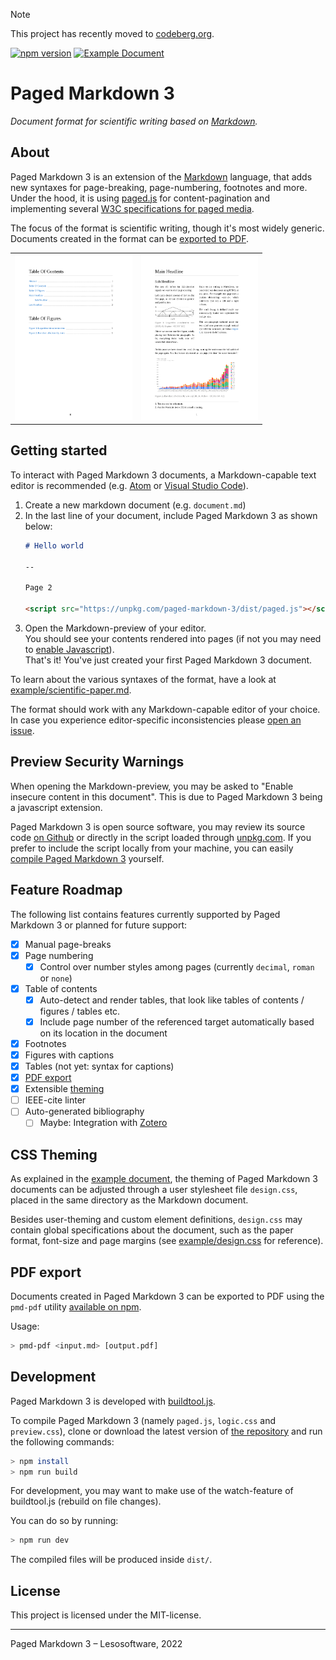 > [!NOTE]  
> This project has recently moved to [codeberg.org](https://codeberg.org/leso-kn/paged-markdown-3).

[![npm version](https://img.shields.io/npm/v/paged-markdown-3)](https://www.npmjs.com/package/paged-markdown-3) [![Example Document](https://img.shields.io/static/v1?label=Example&message=View%20in%20Browser&color=blueviolet)](https://lesosoftware.com/paged-markdown-3-example.pdf)

# Paged Markdown 3

_Document format for scientific writing based on [Markdown](https://daringfireball.net/projects/markdown/)._

## About

Paged Markdown 3 is an extension of the [Markdown](https://daringfireball.net/projects/markdown/) language, that adds new syntaxes for page-breaking, page-numbering, footnotes and more. Under the hood, it is using [paged.js](https://www.npmjs.com/package/pagedjs) for content-pagination and implementing several [W3C specifications for paged media](https://www.w3.org/TR/css-page-3/).

The focus of the format is scientific writing, though it's most widely generic. Documents created in the format can be [exported to PDF](#pdf-export).

<table style="width: 80%">
<tr>
  <td>
    <img src=".github/screenshots/toc.png" />
  </td><td>
    <img src=".github/screenshots/main.png" />
  </td>
<tr>
</table>

## Getting started

To interact with Paged Markdown 3 documents, a Markdown-capable text editor is recommended (e.g. [Atom](https://atom.io/) or [Visual Studio Code](https://code.visualstudio.com/)).

1. Create a new markdown document (e.g. `document.md`)
2. In the last line of your document, include Paged Markdown 3 as shown below:
   ```md
   # Hello world

   --

   Page 2

   <script src="https://unpkg.com/paged-markdown-3/dist/paged.js"></script>
   ```
3. Open the Markdown-preview of your editor.  
   You should see your contents rendered into pages (if not you may need to [enable Javascript](#preview-security-warnings)).  
   That's it! You've just created your first Paged Markdown 3 document.

To learn about the various syntaxes of the format, have a look at [example/scientific-paper.md](example/scientific-paper.md).

The format should work with any Markdown-capable editor of your choice. In case you experience editor-specific inconsistencies please [open an issue](https://github.com/leso-kn/paged-markdown-3/issues).

## Preview Security Warnings

When opening the Markdown-preview, you may be asked to "Enable insecure content in this document". This is due to Paged Markdown 3 being a javascript extension.

Paged Markdown 3 is open source software, you may review its source code [on Github](https://github.com/leso-kn/paged-markdown-3) or directly in the script loaded through [unpkg.com](https://unpkg.com/paged-markdown-3). If you prefer to include the script locally from your machine, you can easily [compile Paged Markdown 3](#development) yourself.

## Feature Roadmap

The following list contains features currently supported by Paged Markdown 3 or planned for future support:

* [x] Manual page-breaks
* [x] Page numbering
  * [x] Control over number styles among pages (currently `decimal`, `roman` or `none`)
* [x] Table of contents
  * [x] Auto-detect and render tables, that look like tables of contents / figures / tables etc.
  * [x] Include page number of the referenced target automatically based on its location in the document
* [x] Footnotes
* [x] Figures with captions
* [x] Tables (not yet: syntax for captions)
* [x] [PDF export](#pdf-export)
* [x] Extensible [theming](#css-theming)
* [ ] IEEE-cite linter
* [ ] Auto-generated bibliography
  * [ ] Maybe: Integration with [Zotero](https://www.zotero.org/)

## CSS Theming

As explained in the [example document](example/scientific-paper.md), the theming of Paged Markdown 3 documents can be adjusted through a user stylesheet file `design.css`, placed in the same directory as the Markdown document.

Besides user-theming and custom element definitions, `design.css` may contain global specifications about the document, such as the paper format, font-size and page margins (see [example/design.css](example/design.css) for reference).

## PDF export

Documents created in Paged Markdown 3 can be exported to PDF using the `pmd-pdf` utility [available on npm](https://www.npmjs.com/package/paged-markdown-3-pdf).

Usage:

```bash
> pmd-pdf <input.md> [output.pdf]
```

## Development

Paged Markdown 3 is developed with [buildtool.js](https://www.npmjs.com/package/buildtool.js).

To compile Paged Markdown 3 (namely `paged.js`, `logic.css` and `preview.css`), clone or download the latest version of [the repository](https://github.com/leso-kn/paged-markdown-3) and run the following commands:

```bash
> npm install
> npm run build
```

For development, you may want to make use of the watch-feature of buildtool.js (rebuild on file changes).

You can do so by running:

```bash
> npm run dev
```

The compiled files will be produced inside `dist/`.

## License

This project is licensed under the MIT-license.

---

Paged Markdown 3 – Lesosoftware, 2022
